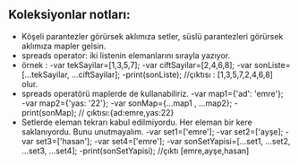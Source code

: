 ## Koleksiyonlar notları:
- Köşeli parantezler görürsek aklımıza setler, süslü parantezleri görürsek aklımıza mapler gelsin.
- spreads operator: iki listenin elemanlarını sırayla yazıyor.
- örnek :
-var tekSayilar=[1,3,5,7];
-var ciftSayilar=[2,4,6,8];
-var sonListe=[...tekSayilar, ...ciftSayilar]; 
-print(sonListe);  //çıktısı : [1,3,5,7,2,4,6,8] olur.
- spreads operatörü maplerde de kullanabiliriz.
-var map1={'ad': 'emre'};  
-var map2={'yas: '22'};
-var sonMap={...map1 , ...map2};
-print(sonMap); // çıktısı:{ad:emre,yas:22}
- Setlerde eleman tekrarı kabul edilmiyordu. Her eleman bir kere saklanıyordu. Bunu unutmayalım.
-var set1=['emre'];
-var set2=['ayşe];
-var set3=['hasan'];
-var set4=['emre'];
-var sonSetYapisi=[...set1, ...set2, ...set3, ...set4];
-print(sonSetYapisi); //çıktı [emre,ayşe,hasan]


